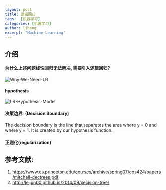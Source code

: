 ```yaml
---
layout: post
title: 逻辑回归
tags:  [机器学习]
categories: [机器学习]
author: liheng
excerpt: "Machine Learning"
---
```

## 介绍

#### 为什么上述问题线性回归无法解决, 需要引入逻辑回归?

 ![Why-We-Need-LR](/images/ml/lr/WhyNeedLogisticRegression.png)
 
#### hypothesis

 ![ LR-Hypothesis-Model](/images/ml/lr/LR-Hypothesis-Model.png)

#### 决策边界（Decision Boundary)

The decision boundary is the line that separates the area where y = 0 and where y = 1. It is created by our hypothesis function.

#### 


#### 正则化(regularization)




## 参考文献:

1. https://www.cs.princeton.edu/courses/archive/spring07/cos424/papers/mitchell-dectrees.pdf
2. http://leijun00.github.io/2014/09/decision-tree/